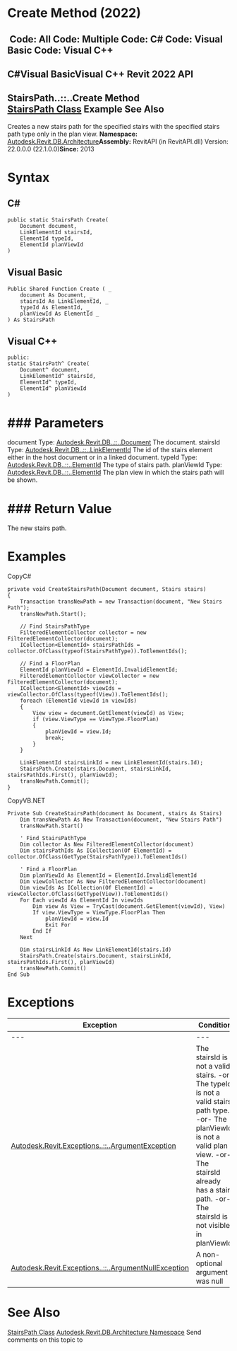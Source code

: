 # Create Method (2022)

﻿
 Code: All Code: Multiple Code: C# Code: Visual Basic Code: Visual C++   
---  
C#Visual BasicVisual C++
Revit 2022 API  
---  
StairsPath..::..Create Method   
[StairsPath Class](ed5913d6-1219-9c7c-7e52-317dd58d7cd3.md "StairsPath Class") Example See Also  
---  
Creates a new stairs path for the specified stairs with the specified stairs path type only in the plan view. 
**Namespace:** [Autodesk.Revit.DB.Architecture](720f0c58-cb2b-4f13-374a-7348ed0a1cd3.md "Autodesk.Revit.DB.Architecture Namespace")**Assembly:** RevitAPI (in RevitAPI.dll) Version: 22.0.0.0 (22.1.0.0)**Since:** 2013 
# Syntax
C#  
---  
```text
public static StairsPath Create(
	Document document,
	LinkElementId stairsId,
	ElementId typeId,
	ElementId planViewId
)
```
  
Visual Basic  
---  
```text
Public Shared Function Create ( _
	document As Document, _
	stairsId As LinkElementId, _
	typeId As ElementId, _
	planViewId As ElementId _
) As StairsPath
```
  
Visual C++  
---  
```text
public:
static StairsPath^ Create(
	Document^ document, 
	LinkElementId^ stairsId, 
	ElementId^ typeId, 
	ElementId^ planViewId
)
```
  
# ### Parameters
document
    Type: [Autodesk.Revit.DB..::..Document](db03274b-a107-aa32-9034-f3e0df4bb1ec.md "Document Class") The document. 
stairsId
    Type: [Autodesk.Revit.DB..::..LinkElementId](6e18abde-8787-9906-8576-ab0c9c5432c6.md "LinkElementId Class") The id of the stairs element either in the host document or in a linked document. 
typeId
    Type: [Autodesk.Revit.DB..::..ElementId](44f3f7b1-3229-3404-93c9-dc5e70337dd6.md "ElementId Class") The type of stairs path. 
planViewId
    Type: [Autodesk.Revit.DB..::..ElementId](44f3f7b1-3229-3404-93c9-dc5e70337dd6.md "ElementId Class") The plan view in which the stairs path will be shown. 
# ### Return Value
The new stairs path. 
# Examples
CopyC#
```text
private void CreateStairsPath(Document document, Stairs stairs)
{
    Transaction transNewPath = new Transaction(document, "New Stairs Path");
    transNewPath.Start();

    // Find StairsPathType
    FilteredElementCollector collector = new FilteredElementCollector(document);
    ICollection<ElementId> stairsPathIds = collector.OfClass(typeof(StairsPathType)).ToElementIds();

    // Find a FloorPlan
    ElementId planViewId = ElementId.InvalidElementId;
    FilteredElementCollector viewCollector = new FilteredElementCollector(document);
    ICollection<ElementId> viewIds = viewCollector.OfClass(typeof(View)).ToElementIds();
    foreach (ElementId viewId in viewIds)
    {
        View view = document.GetElement(viewId) as View;
        if (view.ViewType == ViewType.FloorPlan)
        {
            planViewId = view.Id;
            break;
        }
    }

    LinkElementId stairsLinkId = new LinkElementId(stairs.Id);
    StairsPath.Create(stairs.Document, stairsLinkId, stairsPathIds.First(), planViewId);
    transNewPath.Commit();
}
```

CopyVB.NET
```text
Private Sub CreateStairsPath(document As Document, stairs As Stairs)
    Dim transNewPath As New Transaction(document, "New Stairs Path")
    transNewPath.Start()

    ' Find StairsPathType
    Dim collector As New FilteredElementCollector(document)
    Dim stairsPathIds As ICollection(Of ElementId) = collector.OfClass(GetType(StairsPathType)).ToElementIds()

    ' Find a FloorPlan
    Dim planViewId As ElementId = ElementId.InvalidElementId
    Dim viewCollector As New FilteredElementCollector(document)
    Dim viewIds As ICollection(Of ElementId) = viewCollector.OfClass(GetType(View)).ToElementIds()
    For Each viewId As ElementId In viewIds
        Dim view As View = TryCast(document.GetElement(viewId), View)
        If view.ViewType = ViewType.FloorPlan Then
            planViewId = view.Id
            Exit For
        End If
    Next

    Dim stairsLinkId As New LinkElementId(stairs.Id)
    StairsPath.Create(stairs.Document, stairsLinkId, stairsPathIds.First(), planViewId)
    transNewPath.Commit()
End Sub
```

# Exceptions
| Exception | Condition |
| --- | --- |
| --- | --- |
| [Autodesk.Revit.Exceptions..::..ArgumentException](2e6e4206-97a8-dd4b-df5d-4269f4bb6088.md "ArgumentException Class") | The stairsId is not a valid stairs. -or- The typeId is not a valid stairs path type. -or- The planViewId is not a valid plan view. -or- The stairsId already has a stairs path. -or- The stairsId is not visible in planViewId. |
| [Autodesk.Revit.Exceptions..::..ArgumentNullException](631e1424-60f4-929b-4e52-dda9dcd26316.md "ArgumentNullException Class") | A non-optional argument was null |

# See Also
[StairsPath Class](ed5913d6-1219-9c7c-7e52-317dd58d7cd3.md "StairsPath Class")
[Autodesk.Revit.DB.Architecture Namespace](720f0c58-cb2b-4f13-374a-7348ed0a1cd3.md "Autodesk.Revit.DB.Architecture Namespace")
Send comments on this topic to 
